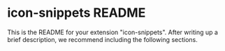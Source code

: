 # icon-snippets README

This is the README for your extension "icon-snippets". After writing up a brief description, we recommend including the following sections.

